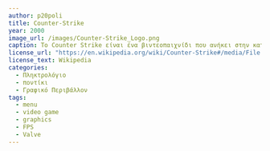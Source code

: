 ```yaml
---
author: p20poli
title: Counter-Strike
year: 2000
image_url: /images/Counter-Strike_Logo.png
caption: Το Counter Strike είναι ένα βιντεοπαιχνίδι που ανήκει στην κατηγορία των fps(first person shooter) όπου βγήκε το 2000 από την εταιρία Valve.
license_url: "https://en.wikipedia.org/wiki/Counter-Strike#/media/File:Counter-Strike_Logo.png" 
license_text: Wikipedia
categories:
  - Πληκτρολόγιο
  - ποντίκι
  - Γραφικό Περιβάλλον
tags:
  - menu
  - video game
  - graphics
  - FPS
  - Valve
---
```

